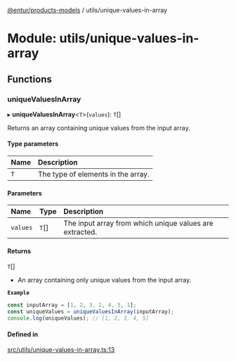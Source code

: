 [@entur/products-models](../README.md) / utils/unique-values-in-array

# Module: utils/unique-values-in-array

## Functions

### uniqueValuesInArray

▸ **uniqueValuesInArray**\<`T`\>(`values`): `T`[]

Returns an array containing unique values from the input array.

#### Type parameters

| Name | Description |
| :------ | :------ |
| `T` | The type of elements in the array. |

#### Parameters

| Name | Type | Description |
| :------ | :------ | :------ |
| `values` | `T`[] | The input array from which unique values are extracted. |

#### Returns

`T`[]

- An array containing only unique values from the input array.

**`Example`**

```ts
const inputArray = [1, 2, 3, 2, 4, 5, 1];
const uniqueValues = uniqueValuesInArray(inputArray);
console.log(uniqueValues); // [1, 2, 3, 4, 5]
```

#### Defined in

[src/utils/unique-values-in-array.ts:13](https://github.com/entur/products-models/blob/main/src/utils/unique-values-in-array.ts#L13)
